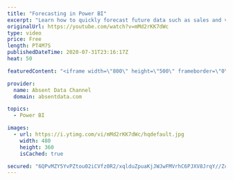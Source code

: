 ```yaml
---
title: "Forecasting in Power BI"
excerpt: "Learn how to quickly forecast future data such as sales and values with the analytics pane in Power BI."
originalUrl: https://youtube.com/watch?v=mMd2rKK7dWc
type: video
price: Free
length: PT4M7S
publishedDateTime: 2020-07-31T23:16:17Z
heat: 50

featuredContent: "<iframe width=\"800\" height=\"500\" frameborder=\"0\" src=\"https://www.youtube.com/embed/mMd2rKK7dWc\" allow=\"accelerometer; autoplay; encrypted-media; gyroscope; picture-in-picture\" allowfullscreen></iframe>"

provider:
  name: Absent Data Channel
  domain: absentdata.com

topics:
  - Power BI

images:
  - url: https://i.ytimg.com/vi/mMd2rKK7dWc/hqdefault.jpg
    width: 480
    height: 360
    isCached: true

secured: "6QPvMZY5YvPZtou02iCVfz0R2/xqlduZpuaKjJWJwFMVrhC6PJXV8JrqY//ZcGaqLPReZ6wOB+ujXeP6SzTYrjv9822deYLZBVUZclgyP9T+jTyS2jCfw7vIhruJbi4cA66IN5/wFOHXTan0+xSWzX2Cy2qO4jBTLonG/baNuCsSZ+zbDDx2MAg8j/oxndGzZGujO0zAIA90eeP7+idl9dYm103XtIB8SkPEi9PtyQXPDXoRVGMNIm/ZugXeehIjDLAckEGwcgenE+lxGv2SO16FqJVfefhelUGaexlIPj2iV/aC2k7kl9tekq8VbYjn1M7HJqBBCpAx3nJpO5QT6yFhnN26AlA5M417F6kBcMHOHoQknzYUCSIMlhrEEDf8IXpV0T6HYJK8G9oB2y0SL+jK15G5C6Kqk2WSa1KZg2o=;En+4NY13oHkVnUBzFqRQag=="
---
```


